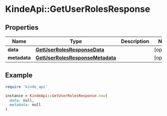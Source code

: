 # KindeApi::GetUserRolesResponse

## Properties

| Name | Type | Description | Notes |
| ---- | ---- | ----------- | ----- |
| **data** | [**GetUserRolesResponseData**](GetUserRolesResponseData.md) |  | [optional] |
| **metadata** | [**GetUserRolesResponseMetadata**](GetUserRolesResponseMetadata.md) |  | [optional] |

## Example

```ruby
require 'kinde_api'

instance = KindeApi::GetUserRolesResponse.new(
  data: null,
  metadata: null
)
```

